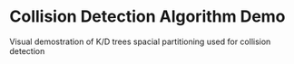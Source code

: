 # Collision Detection Algorithm Demo
 Visual demostration of K/D trees spacial partitioning used for collision detection
